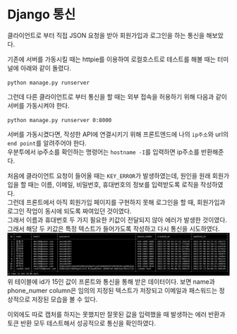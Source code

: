 # Django 통신

클라이언트로 부터 직접 JSON 요청을 받아 회원가입과 로그인을 하는 통신을 해보았다.

기존에 서버를 가동시킬 때는 httpie를 이용하여 로컬호스트로 테스트를 해볼 때는 터미널에 아래와 같이 돌렸다.

`python manage.py runserver`

그런데 다른 클라이언트로 부터 통신을 할 때는 외부 접속을 허용하기 위해 다음과 같이 서버를 가동시켜야 한다.

`python manage.py runserver 0:8000`

서버를 가동시켰다면, 작성한 API에 연결시키기 위해 프론트엔드에 나의 `ip주소`와 url의 `end point`를 알려주어야 한다.</br>
우분투에서 ip주소를 확인하는 명령어는 `hostname -I`를 입력하면 ip주소를 반환해준다.

처음에 클라이언트 요청이 들어올 때는 `KEY_ERROR`가 발생하였는데, 원인을 원래 회원가입을 할 때는 이름, 이메일, 비밀번호, 휴대번호의 정보를 입력받도록 로직을 작성하였다.</br>
그런데 프론트에서 아직 회원가입 페이지를 구현하지 못해 로그인을 할 때, 회원가입과 로그인 작업이 동시에 되도록 짜여있던 것이였다.</br>
그래서 이름과 휴대번호 두 가지 필요한 키값이 전달되지 않아 에러가 발생한 것이였다. 그래서 해당 두 키값은 특정 텍스트가 들어가도록 작성하고 다시 통신을 시도하였다.
![data](./image/data.png)
위 테이블에 id가 15인 값이 프론트와 통신을 통해 받은 데이터이다. 보면 name과 phone_numer column은 임의의 지정된 텍스트가 저장되고 이메일과 패스워드는 정상적으로 저장된 모습을 볼 수 있다.

이외에도 따로 캡처를 하지는 못했지만 잘못된 값을 입력했을 때 발생하는 에러 반환과 토큰 반환 모두 테스트해서 성공적으로 통신을 확인하였다.
